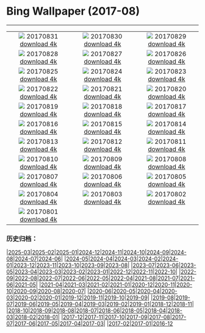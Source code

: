 # Bing Wallpaper (2017-08)
**************
| | | |
| :----: | :----: | :----: |
| ![](https://www.bing.com/az/hprichbg/rb/ChamonixClouds_EN-US7806783297_1920x1080.jpg) 20170831 [download 4k](https://www.bing.com/az/hprichbg/rb/ChamonixClouds_EN-US7806783297_UHD.jpg) | ![](https://www.bing.com/az/hprichbg/rb/GoldenTrevally_EN-US9776019556_1920x1080.jpg) 20170830 [download 4k](https://www.bing.com/az/hprichbg/rb/GoldenTrevally_EN-US9776019556_UHD.jpg) | ![](https://www.bing.com/az/hprichbg/rb/OregonPainted_EN-US8368800151_1920x1080.jpg) 20170829 [download 4k](https://www.bing.com/az/hprichbg/rb/OregonPainted_EN-US8368800151_UHD.jpg) |
| ![](https://www.bing.com/az/hprichbg/rb/BotallackCornwall_EN-US10690493068_1920x1080.jpg) 20170828 [download 4k](https://www.bing.com/az/hprichbg/rb/BotallackCornwall_EN-US10690493068_UHD.jpg) | ![](https://www.bing.com/az/hprichbg/rb/BasongcuoNP_EN-US8976373153_1920x1080.jpg) 20170827 [download 4k](https://www.bing.com/az/hprichbg/rb/BasongcuoNP_EN-US8976373153_UHD.jpg) | ![](https://www.bing.com/az/hprichbg/rb/BatEaredFox_EN-US12936466242_1920x1080.jpg) 20170826 [download 4k](https://www.bing.com/az/hprichbg/rb/BatEaredFox_EN-US12936466242_UHD.jpg) |
| ![](https://www.bing.com/az/hprichbg/rb/ChulillaSpain_EN-US10131210235_1920x1080.jpg) 20170825 [download 4k](https://www.bing.com/az/hprichbg/rb/ChulillaSpain_EN-US10131210235_UHD.jpg) | ![](https://www.bing.com/az/hprichbg/rb/TubeAnemone_EN-US8077113499_1920x1080.jpg) 20170824 [download 4k](https://www.bing.com/az/hprichbg/rb/TubeAnemone_EN-US8077113499_UHD.jpg) | ![](https://www.bing.com/az/hprichbg/rb/GustavAntiquities_EN-US9624291648_1920x1080.jpg) 20170823 [download 4k](https://www.bing.com/az/hprichbg/rb/GustavAntiquities_EN-US9624291648_UHD.jpg) |
| ![](https://www.bing.com/az/hprichbg/rb/MausoleumLovcen_EN-US10939848150_1920x1080.jpg) 20170822 [download 4k](https://www.bing.com/az/hprichbg/rb/MausoleumLovcen_EN-US10939848150_UHD.jpg) | ![](https://www.bing.com/az/hprichbg/rb/JantarJaipur_EN-US14077542192_1920x1080.jpg) 20170821 [download 4k](https://www.bing.com/az/hprichbg/rb/JantarJaipur_EN-US14077542192_UHD.jpg) | ![](https://www.bing.com/az/hprichbg/rb/YellowNPFirehole_EN-US14008559204_1920x1080.jpg) 20170820 [download 4k](https://www.bing.com/az/hprichbg/rb/YellowNPFirehole_EN-US14008559204_UHD.jpg) |
| ![](https://www.bing.com/az/hprichbg/rb/KingPhoto_EN-US12664061376_1920x1080.jpg) 20170819 [download 4k](https://www.bing.com/az/hprichbg/rb/KingPhoto_EN-US12664061376_UHD.jpg) | ![](https://www.bing.com/az/hprichbg/rb/AtchafalayaBasin_EN-US10572172099_1920x1080.jpg) 20170818 [download 4k](https://www.bing.com/az/hprichbg/rb/AtchafalayaBasin_EN-US10572172099_UHD.jpg) | ![](https://www.bing.com/az/hprichbg/rb/GoldenHorn_EN-US10994437217_1920x1080.jpg) 20170817 [download 4k](https://www.bing.com/az/hprichbg/rb/GoldenHorn_EN-US10994437217_UHD.jpg) |
| ![](https://www.bing.com/az/hprichbg/rb/AvalancheCreek_EN-US9065774002_1920x1080.jpg) 20170816 [download 4k](https://www.bing.com/az/hprichbg/rb/AvalancheCreek_EN-US9065774002_UHD.jpg) | ![](https://www.bing.com/az/hprichbg/rb/QuakingAspens_EN-US10051786378_1920x1080.jpg) 20170815 [download 4k](https://www.bing.com/az/hprichbg/rb/QuakingAspens_EN-US10051786378_UHD.jpg) | ![](https://www.bing.com/az/hprichbg/rb/Hozoviotissa_EN-US12873449011_1920x1080.jpg) 20170814 [download 4k](https://www.bing.com/az/hprichbg/rb/Hozoviotissa_EN-US12873449011_UHD.jpg) |
| ![](https://www.bing.com/az/hprichbg/rb/Kitesurfing_EN-US12853179282_1920x1080.jpg) 20170813 [download 4k](https://www.bing.com/az/hprichbg/rb/Kitesurfing_EN-US12853179282_UHD.jpg) | ![](https://www.bing.com/az/hprichbg/rb/LoxodontaAfricana_EN-US11003709032_1920x1080.jpg) 20170812 [download 4k](https://www.bing.com/az/hprichbg/rb/LoxodontaAfricana_EN-US11003709032_UHD.jpg) | ![](https://www.bing.com/az/hprichbg/rb/CavernduPontdArc_EN-US9994344414_1920x1080.jpg) 20170811 [download 4k](https://www.bing.com/az/hprichbg/rb/CavernduPontdArc_EN-US9994344414_UHD.jpg) |
| ![](https://www.bing.com/az/hprichbg/rb/Huacachina_EN-US10013158599_1920x1080.jpg) 20170810 [download 4k](https://www.bing.com/az/hprichbg/rb/Huacachina_EN-US10013158599_UHD.jpg) | ![](https://www.bing.com/az/hprichbg/rb/HydricHammock_EN-US7397123310_1920x1080.jpg) 20170809 [download 4k](https://www.bing.com/az/hprichbg/rb/HydricHammock_EN-US7397123310_UHD.jpg) | ![](https://www.bing.com/az/hprichbg/rb/AlaskaLynx_EN-US9313111559_1920x1080.jpg) 20170808 [download 4k](https://www.bing.com/az/hprichbg/rb/AlaskaLynx_EN-US9313111559_UHD.jpg) |
| ![](https://www.bing.com/az/hprichbg/rb/AlesundNorway_EN-US9988504070_1920x1080.jpg) 20170807 [download 4k](https://www.bing.com/az/hprichbg/rb/AlesundNorway_EN-US9988504070_UHD.jpg) | ![](https://www.bing.com/az/hprichbg/rb/HulunbuirPrairie_EN-US10970548280_1920x1080.jpg) 20170806 [download 4k](https://www.bing.com/az/hprichbg/rb/HulunbuirPrairie_EN-US10970548280_UHD.jpg) | ![](https://www.bing.com/az/hprichbg/rb/CaanaTemple_EN-US9334821320_1920x1080.jpg) 20170805 [download 4k](https://www.bing.com/az/hprichbg/rb/CaanaTemple_EN-US9334821320_UHD.jpg) |
| ![](https://www.bing.com/az/hprichbg/rb/BodieLighthouse_EN-US10541981640_1920x1080.jpg) 20170804 [download 4k](https://www.bing.com/az/hprichbg/rb/BodieLighthouse_EN-US10541981640_UHD.jpg) | ![](https://www.bing.com/az/hprichbg/rb/LavenderProvence_EN-US9659437083_1920x1080.jpg) 20170803 [download 4k](https://www.bing.com/az/hprichbg/rb/LavenderProvence_EN-US9659437083_UHD.jpg) | ![](https://www.bing.com/az/hprichbg/rb/WhipCoral_EN-US11006030844_1920x1080.jpg) 20170802 [download 4k](https://www.bing.com/az/hprichbg/rb/WhipCoral_EN-US11006030844_UHD.jpg) |
| ![](https://www.bing.com/az/hprichbg/rb/Nyala_EN-US11787993086_1920x1080.jpg) 20170801 [download 4k](https://www.bing.com/az/hprichbg/rb/Nyala_EN-US11787993086_UHD.jpg) |  |  |

### 历史归档：

|[2025-03](bing/2025-03/2025-03.md)|[2025-02](bing/2025-02/2025-02.md)|[2025-01](bing/2025-01/2025-01.md)|[2024-12](bing/2024-12/2024-12.md)|[2024-11](bing/2024-11/2024-11.md)|[2024-10](bing/2024-10/2024-10.md)|[2024-09](bing/2024-09/2024-09.md)|[2024-08](bing/2024-08/2024-08.md)|[2024-07](bing/2024-07/2024-07.md)|[2024-06](bing/2024-06/2024-06.md)|
|[2024-05](bing/2024-05/2024-05.md)|[2024-04](bing/2024-04/2024-04.md)|[2024-03](bing/2024-03/2024-03.md)|[2024-02](bing/2024-02/2024-02.md)|[2024-01](bing/2024-01/2024-01.md)|[2023-12](bing/2023-12/2023-12.md)|[2023-11](bing/2023-11/2023-11.md)|[2023-10](bing/2023-10/2023-10.md)|[2023-09](bing/2023-09/2023-09.md)|[2023-08](bing/2023-08/2023-08.md)|
|[2023-07](bing/2023-07/2023-07.md)|[2023-06](bing/2023-06/2023-06.md)|[2023-05](bing/2023-05/2023-05.md)|[2023-04](bing/2023-04/2023-04.md)|[2023-03](bing/2023-03/2023-03.md)|[2023-02](bing/2023-02/2023-02.md)|[2023-01](bing/2023-01/2023-01.md)|[2022-12](bing/2022-12/2022-12.md)|[2022-11](bing/2022-11/2022-11.md)|[2022-10](bing/2022-10/2022-10.md)|
|[2022-09](bing/2022-09/2022-09.md)|[2022-08](bing/2022-08/2022-08.md)|[2022-07](bing/2022-07/2022-07.md)|[2022-06](bing/2022-06/2022-06.md)|[2022-05](bing/2022-05/2022-05.md)|[2022-04](bing/2022-04/2022-04.md)|[2021-08](bing/2021-08/2021-08.md)|[2021-07](bing/2021-07/2021-07.md)|[2021-06](bing/2021-06/2021-06.md)|[2021-05](bing/2021-05/2021-05.md)|
|[2021-04](bing/2021-04/2021-04.md)|[2021-03](bing/2021-03/2021-03.md)|[2021-02](bing/2021-02/2021-02.md)|[2021-01](bing/2021-01/2021-01.md)|[2020-12](bing/2020-12/2020-12.md)|[2020-11](bing/2020-11/2020-11.md)|[2020-10](bing/2020-10/2020-10.md)|[2020-09](bing/2020-09/2020-09.md)|[2020-08](bing/2020-08/2020-08.md)|[2020-07](bing/2020-07/2020-07.md)|
|[2020-06](bing/2020-06/2020-06.md)|[2020-05](bing/2020-05/2020-05.md)|[2020-04](bing/2020-04/2020-04.md)|[2020-03](bing/2020-03/2020-03.md)|[2020-02](bing/2020-02/2020-02.md)|[2020-01](bing/2020-01/2020-01.md)|[2019-12](bing/2019-12/2019-12.md)|[2019-11](bing/2019-11/2019-11.md)|[2019-10](bing/2019-10/2019-10.md)|[2019-09](bing/2019-09/2019-09.md)|
|[2019-08](bing/2019-08/2019-08.md)|[2019-07](bing/2019-07/2019-07.md)|[2019-06](bing/2019-06/2019-06.md)|[2019-05](bing/2019-05/2019-05.md)|[2019-04](bing/2019-04/2019-04.md)|[2019-03](bing/2019-03/2019-03.md)|[2019-02](bing/2019-02/2019-02.md)|[2019-01](bing/2019-01/2019-01.md)|[2018-12](bing/2018-12/2018-12.md)|[2018-11](bing/2018-11/2018-11.md)|
|[2018-10](bing/2018-10/2018-10.md)|[2018-09](bing/2018-09/2018-09.md)|[2018-08](bing/2018-08/2018-08.md)|[2018-07](bing/2018-07/2018-07.md)|[2018-06](bing/2018-06/2018-06.md)|[2018-05](bing/2018-05/2018-05.md)|[2018-04](bing/2018-04/2018-04.md)|[2018-03](bing/2018-03/2018-03.md)|[2018-02](bing/2018-02/2018-02.md)|[2018-01](bing/2018-01/2018-01.md)|
|[2017-12](bing/2017-12/2017-12.md)|[2017-11](bing/2017-11/2017-11.md)|[2017-10](bing/2017-10/2017-10.md)|[2017-09](bing/2017-09/2017-09.md)|[2017-08](bing/2017-08/2017-08.md)|[2017-07](bing/2017-07/2017-07.md)|[2017-06](bing/2017-06/2017-06.md)|[2017-05](bing/2017-05/2017-05.md)|[2017-04](bing/2017-04/2017-04.md)|[2017-03](bing/2017-03/2017-03.md)|
|[2017-02](bing/2017-02/2017-02.md)|[2017-01](bing/2017-01/2017-01.md)|[2016-12](bing/2016-12/2016-12.md)